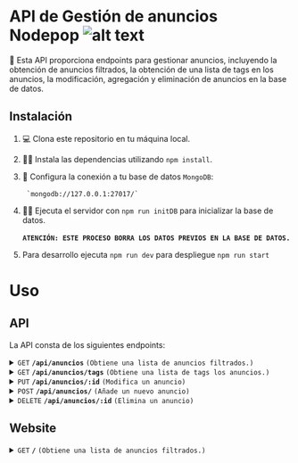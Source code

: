 # API de Gestión de anuncios Nodepop ![alt text](./public/favicon.ico)

📕 Esta API proporciona endpoints para gestionar anuncios, incluyendo la obtención de anuncios filtrados, la obtención de una lista de tags en los anuncios, la modificación, agregación y eliminación de anuncios en la base de datos.

## Instalación

1. 💻 Clona este repositorio en tu máquina local.
2. 👨‍💻 Instala las dependencias utilizando `npm install`.
3. 📄 Configura la conexión a tu base de datos `MongoDB`:

        `mongodb://127.0.0.1:27017/`
4. 🏃‍♂️ Ejecuta el servidor con `npm run initDB` para inicializar la base de datos.

    **`ATENCIÓN: ESTE PROCESO BORRA LOS DATOS PREVIOS EN LA BASE DE DATOS.`**

5. Para desarrollo ejecuta `npm run dev` para despliegue `npm run start`

# Uso

## API

La API consta de los siguientes endpoints:
<details>
 <summary><code>GET</code> <code><b>/api/anuncios</b></code> <code>(Obtiene una lista de anuncios filtrados.)</code></summary>

### **`GET` /api/anuncios**
Obtiene una lista de anuncios filtrados según los parámetros proporcionados.

#### Parámetros de consulta

- `min` Precio mínimo buscado (número).
- `max` Precio máximo buscado (número).
- `prize` Precio exacto buscado (numero) Este parámetro no es compatible con min y max.
- `sell` Tipo de anuncio  compra o venta (boolean).
- `tags` busqueda por tags (texto). Se puede usar varias veces (ej. ?tag=mobile&tag=work).
- `tittleStart` Busca anuncios que empiezan por un determinado texto (texto).
- `tittle` Busca anuncios que contienen un determinado texto (texto).
- `sort` Ordena los anuncios. Campos de ordenación: 

#### Paginaciòn

- `star` Primer artículo mostrado (número).
- `step` Número de artículos mostrados (número).


#### 🟢 Ejemplo

> ```
>  http://localhost:3000/api/anuncio/?tags=mobile&min=30&max=50
> ```

#### 🟢 Resultado

##### Code `200`

###### Consulta realizada con éxito

>```json
>
>{"result":
>    [
>        {"_id":"65dcb51da6f87b5ddf91342f",
>        "name":"Teléfono móvil Nokia 3310",
>        "sell":false,
>        "price":50,
>       "photo":"nokia_3310.jpg",
>       "tags":["mobile","lifestyle"],
>        "__v":0},
>        {"_id":"65dcb51da6f87b5ddf91343b",
>        "name":"Teléfono móvil BlackBerry Curve 8520",
>        "sell":false,
>        "price":40,
>        "photo":"blackberry_curve_8520.jpg",
>        "tags":["mobile","work"],
>        "__v":0},
>        {"_id":"65dcb51da6f87b5ddf913440",
>        "name":"Teléfono móvil Sony Ericsson T10s",
>        "sell":false,"price":35,
>        "photo":"sony_ericsson_t10s.jpg",
>        "tags":["mobile","lifestyle"],
>        "__v":0}
>    ]
>}
>
>```


#### 🟢 Ejemplo

> ```
>  http://localhost:3000/api/telefonos/?tags=informatica&min=30&max=50
> ```  

##### Code `404`

###### No encontrado

>```json
>{
>    "error": "Not Found"
>}
>```

#### 🟢 Ejemplo

> ```
>  http://localhost:3000/api/anuncio/?tags=informatica&min=30&max=50
> ```

##### Code `422`

###### Error de validación

```json
{
    "error": "Not valid - field {field} in query solo tags permitidos - lifestyle - mobile  - motor - work"
}
```

</details>

<details>
 <summary><code>GET</code> <code><b>/api/anuncios/tags</b></code> <code>(Obtiene una lista de tags los anuncios.)</code></summary>

### **`GET` /api/anuncios/tags**

Obtiene una lista de tags incluidos en los anuncios.

#### 🟢 Ejemplo

> ```
>  http://localhost:3000/api/anuncio/tags
> ```

#### 🟢 Resultado

##### Code `200`

###### Consulta realizada con éxito

>```json
>    {"result":
>        [
>            "lifestyle",
>            "mobile",
>            "motor",
>            "work"
>        ]
>    }
>```

#### 🟢 Ejemplo

> ```
>  http://localhost:3000/api/telefonos/?tags=informatica&min=30&max=50
> ```  

##### Code `404`

###### No encontrado

>```json
>{
>    "error": "Not Found"
>}
>```

</details>

<details>
 <summary><code>PUT</code> <code><b>/api/anuncios/:id</b></code> <code>(Modifica un anuncio)</code></summary>

### **`PUT` /api/anuncios/:id**

Modifica un anuncio pasando el id como parámetro

#### 🟢 Ejemplo

> ```
>  http://localhost:3000/api/anuncio/65dd20908de6e1742cab1ac4
> ```
>![alt text](./readmeImages/image.png)

#### Previo

>```json
>{
>    "result": {
>        "name": "Cámara clásica Nikon F1",
>        "sell": true,
>        "price": 21,
>        "photo": "nikonF1.jpg",
>        "tags": [
>            "lifestyle"
>        ],
>        "_id": "65dd20908de6e1742cab1ac4",
>        "__v": 0
>    }
>}
>```

##### Code `200`

###### Actualización realizada con éxito

#### 🟢 Resultado

>```json
>{
>    "result": {
>        "_id": "65dd20908de6e1742cab1ac4",
>        "name": "Cámara clásica Nikon F1",
>        "sell": true,
>        "price": 200,
>        "photo": "nikonF1.jpg",
>        "tags": [
>            "lifestyle"
>        ],
>        "__v": 0
>    }
>}
>```
#### 🟢 Ejemplo

> ```
>  http://localhost:3000/api/65dd20908de6e1742cab1ac4/
> ```  

##### Code `404`

###### No encontrado

>```json
>{
>    "error": "Not Found"
>}
>```

#### 🟢 Ejemplo

>![alt text](./readmeImages/image-3.png)```

##### Code `422`

###### Error de validación

>```json
>{
>    "error": "Not valid - field price in body debe ser un numero"
>}
>```

 </details>
<details>
 <summary><code>POST</code> <code><b>/api/anuncios/</b></code> <code>(Añade un nuevo anuncio)</code></summary>

### **`POST` /api/anuncios/**

Este endpoint añade un nuevo anuncio siguiendo el siguiente esquema.

### 🟢 Schema

>```javascript
>Schema({
>    name: {type:String,required:true},
>    sell: {type:Boolean,required:true,},
>    price: {type:Number,required:true,},
>    photo: {type:String,required:true},
>    tags: {type:[String],required:true,enum: {
>        values: ["lifestyle", "mobile", "motor", "work"],
>    }},
>});
>```

#### 🟢 Ejemplo


>![alt text](./readmeImages/image-1.png)

#### 🟢 Resultado

##### Code `200`

###### Documento creado con exito

>```json
>{
>    "result": {
>        "name": "Telefono Nokia 8100",
>        "sell": true,
>        "price": 1000,
>        "photo": "nokia_8100.jpg",
>        "tags": [
>            "mobile",
>            "lifestyle"
>        ],
>        "_id": "65dd3d984a5d35e0578c5afc",
>        "__v": 0
>    }
>}
>```
#### 🟢 Ejemplo

>![alt text](./readmeImages/image-4.png)

##### Code `404`

###### No encontrado

>```json
>{
>    "error": "Not Found"
>}
>```

#### 🟢 Ejemplo

>![alt text](./readmeImages/image-5.png)

##### Code `422`

###### Error de validación

>```json
>{
>    "error": "Not valid - field price in body debe ser un numero"
>}
>```

</details>
<details>
 <summary><code>DELETE</code> <code><b>/api/anuncios/:id</b></code> <code>(Elimina un anuncio)</code></summary>

### **`DELETE` /api/anuncios/:id**

Elimina un anuncio de la base de datos recibiendo por parametro el id del anuncio

#### 🟢 Ejemplo

>![alt text](./readmeImages/image-2.png)

#### 🟢 Resultado

> Este método no devuelve nada

</details>

## Website

<details>
 <summary><code>GET</code> <code><b>/</b></code> <code>(Obtiene una lista de anuncios filtrados.)</code></summary>

### **`GET` /**
Obtiene una lista de anuncios filtrados según los parámetros proporcionados.

#### Parámetros de consulta

- `min` Precio mínimo buscado (número).
- `max` Precio máximo buscado (número).
- `prize` Precio exacto buscado (numero) Este parámetro no es compatible con min y max.
- `sell` Tipo de anuncio  compra o venta (boolean).
- `tags` busqueda por tags (texto). Se puede usar varias veces (ej. ?tag=mobile&tag=work).
- `tittleStart` Busca anuncios que empiezan por un determinado texto (texto).
- `tittle` Busca anuncios que contienen un determinado texto (texto).

#### Paginaciòn

- `star` Primer artículo mostrado (número).
- `step` Número de artículos mostrados (número).


#### 🟢 Ejemplo

> ```
>  http://localhost:3000/?tags=mobile&min=30&max=50
> ```

#### 🟢 Resultado

##### Code `200`

###### Consulta realizada con exito

>![alt text](./readmeImages/image-6.png)


#### 🟢 Ejemplo

> ```
>  http://localhost:3000/telefonos/?tags=informatica&min=30&max=50
> ```  

##### Code `404`

###### No encontrado

>![alt text](./readmeImages/image-8.png)

#### 🟢 Ejemplo

> ```
>  http://localhost:3000/?tags=informatica&min=30&max=50
> ```

##### Code `422`

###### Error de validación

>![alt text](./readmeImages/image-7.png)

</details>
